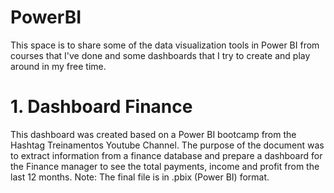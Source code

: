 # PowerBI

This space is to share some of the data visualization tools in Power BI from courses that I've done and some dashboards that I try to create and play around in my free time.

# 1. Dashboard Finance

This dashboard was created based on a Power BI bootcamp from the Hashtag Treinamentos Youtube Channel. The purpose of the document was to extract information from a finance
database and prepare a dashboard for the Finance manager to see the total payments, income and profit from the last 12 months.
Note: The final file is in .pbix (Power BI) format.
